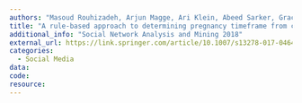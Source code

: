 ```yaml
---
authors: "Masoud Rouhizadeh, Arjun Magge, Ari Klein, Abeed Sarker, Graciela Gonzalez"
title: "A rule-based approach to determining pregnancy timeframe from contextual social media postings"
additional_info: "Social Network Analysis and Mining 2018"
external_url: https://link.springer.com/article/10.1007/s13278-017-0464-z
categories:
  - Social Media 
data:
code:
resource:
---
```

